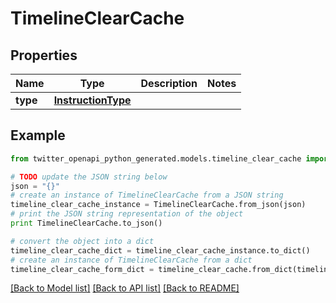 # TimelineClearCache


## Properties

Name | Type | Description | Notes
------------ | ------------- | ------------- | -------------
**type** | [**InstructionType**](InstructionType.md) |  | 

## Example

```python
from twitter_openapi_python_generated.models.timeline_clear_cache import TimelineClearCache

# TODO update the JSON string below
json = "{}"
# create an instance of TimelineClearCache from a JSON string
timeline_clear_cache_instance = TimelineClearCache.from_json(json)
# print the JSON string representation of the object
print TimelineClearCache.to_json()

# convert the object into a dict
timeline_clear_cache_dict = timeline_clear_cache_instance.to_dict()
# create an instance of TimelineClearCache from a dict
timeline_clear_cache_form_dict = timeline_clear_cache.from_dict(timeline_clear_cache_dict)
```
[[Back to Model list]](../README.md#documentation-for-models) [[Back to API list]](../README.md#documentation-for-api-endpoints) [[Back to README]](../README.md)


